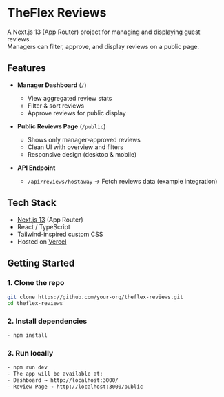 # TheFlex Reviews

A Next.js 13 (App Router) project for managing and displaying guest reviews.  
Managers can filter, approve, and display reviews on a public page.

## Features

- **Manager Dashboard** (`/`)
  - View aggregated review stats
  - Filter & sort reviews
  - Approve reviews for public display

- **Public Reviews Page** (`/public`)
  - Shows only manager-approved reviews
  - Clean UI with overview and filters
  - Responsive design (desktop & mobile)

- **API Endpoint**
  - `/api/reviews/hostaway` → Fetch reviews data (example integration)

## Tech Stack

- [Next.js 13](https://nextjs.org/) (App Router)
- React / TypeScript
- Tailwind-inspired custom CSS
- Hosted on [Vercel](https://vercel.com/)

## Getting Started

### 1. Clone the repo
```bash
git clone https://github.com/your-org/theflex-reviews.git
cd theflex-reviews
```

### 2. Install dependencies
```bash
- npm install
```

### 3. Run locally
```bash
- npm run dev
- The app will be available at:
- Dashboard → http://localhost:3000/
- Review Page → http://localhost:3000/public
```